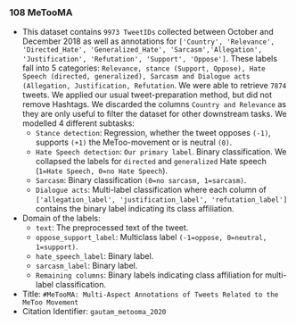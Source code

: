 ### 108 MeTooMA

- This dataset contains `9973 TweetIDs` collected between October and December 2018 as well as annotations for
  `['Country', 'Relevance', 'Directed_Hate', 'Generalized_Hate', 'Sarcasm','Allegation', 'Justification', 'Refutation', 'Support', 'Oppose']`.
  These labels fall into 5 categories:
  `Relevance, stance (Support, Oppose), Hate Speech (directed, generalized), Sarcasm and Dialogue acts (Allegation, Justification, Refutation`.
  We were able to retrieve `7874` tweets.
  We applied our usual tweet-preparation method, but did not remove Hashtags.
  We discarded the columns `Country and Relevance` as they are only useful to filter the dataset for other downstream
  tasks.
  We modelled 4 different subtasks:
    - `Stance detection`: Regression, whether the tweet opposes `(-1)`, supports `(+1)` the MeToo-movement or is neutral
      `(0)`.
    - `Hate Speech detection`: `Our primary label`. Binary classification. We collapsed the labels for `directed` and
      `generalized` Hate speech (`1=Hate Speech, 0=no Hate Speech`).
    - `Sarcasm`: Binary classification `(0=no sarcasm, 1=sarcasm)`.
    - `Dialogue acts`: Multi-label classification where each column of
      `['allegation_label', 'justification_label', 'refutation_label']` contains the binary label indicating its class
      affiliation.
- Domain of the labels:
    - `text`: The preprocessed text of the tweet.
    - `oppose_support_label`: Multiclass label `(-1=oppose, 0=neutral, 1=support)`.
    - `hate_speech_label`: Binary label.
    - `sarcasm_label`: Binary label.
    - `Remaining columns`: Binary labels indicating class affiliation for multi-label classification.
- Title: `#MeTooMA: Multi-Aspect Annotations of Tweets Related to the MeToo Movement`
- Citation Identifier: `gautam_metooma_2020`